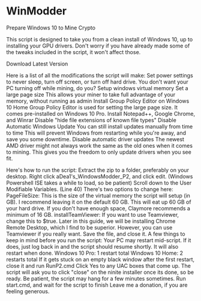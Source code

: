 # WinModder
Prepare Windows 10 to Mine Crypto

This script is designed to take you from a clean install of Windows 10, up to installing your GPU drivers. Don't worry if you have already made some of the tweaks included in the script, it won't affect those.

Download Latest Version

Here is a list of all the modifications the script will make:
Set power settings to never sleep, turn off screen, or turn off hard drive.
	You don't want your PC turning off while mining, do you? 
Setup windows virtual memory
Set a large page size
	This allows your miner to take full advantage of your memory, without running as admin
Install Group Policy Editor on Windows 10 Home
	Group Policy Editor is used for setting the large page size. It comes pre-installed on Windows 10 Pro. 
Install Notepad++, Google Chrome, and Winrar
Disable "hide file extensions of known file types"
Disable Automatic Windows Update
	You can still install updates  manually from time to time
	This will prevent Windows from restarting while you're away, and save you some downtime.
Disable automatic driver updates
	The newest AMD driver might not always work the same as the old ones when it comes to mining. This gives you the freedom to only update drivers when you see fit. 

Here's how to run the script:
Extract the zip to a folder, preferably on your desktop.
Right click aDea1's_WindowsModder_P2, and click edit. (Windows Powershell ISE takes a while to load, so be patient)
Scroll down to the User Modifiable Variables. (Line 40) There's two options to change here:
PageFileSize: This is the size of the virtual memory the script will setup (in GB). I recommend leaving it on the default 60 GB. This will eat up 60 GB of your hard drive. If you don't have enough space, Claymore recommends a minimum of 16 GB. 
installTeamViewer: If you want to use Teamviewer, change this to $true. Later in this guide, we will be installing Chrome Remote Desktop, which I find to be superior. However, you can use Teamviewer if you really want. 
Save the file, and close it. 
A few things to keep in mind before you run the script: 
Your PC may restart mid-script. If it does, just log back in and the script should resume shortly. It will also restart when done. 
Windows 10 Pro: 1 restart total
Windows 10 Home: 2 restarts total
If it gets stuck on an empty black window after the first restart, close it and run RunP2.cmd
Click Yes to any UAC boxes that come up. The script will ask you to click "close" on the ninite installer once its done, so be ready. 
Be patient, the script may hang for a few minutes sometimes.
Run start.cmd, and wait for the script to finish
Leave me a donation, if you are feeling generous.